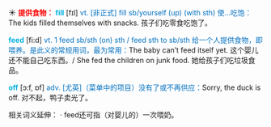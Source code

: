 ☀ <font color="red">**提供食物：**</font>
<font color="sky blue">**fill**</font> [fɪl] 
<font color="#0070c0">vt. [非正式] fill sb/yourself (up) (with sth) 使…吃饱：</font>The kids filled themselves with snacks. 孩子们吃零食吃饱了。

<font color="sky blue">**feed**</font> [fi:d] 
<font color="#0070c0">vt. 1 feed sb/sth (on) sth / feed sth to sb/sth 给一个人提供食物，即喂养。是此义的常规用词，最为常用：</font>The baby can’t feed itself yet. 这个婴儿还不能自己吃东西。/ She fed the children on junk food. 她给孩子们吃垃圾食品。

<font color="sky blue">**off**</font> [ɔ:f, ɒf] 
<font color="#0070c0">adv. [尤英]（菜单中的项目）没有了或不再供应：</font>Sorry, the duck is off. 对不起，鸭子卖光了。

相关词义延伸：
· feed还可指（对婴儿的）一次喂奶。

